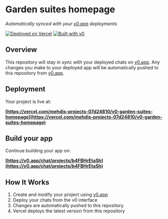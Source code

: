 # Garden suites homepage

*Automatically synced with your [v0.app](https://v0.app) deployments*

[![Deployed on Vercel](https://img.shields.io/badge/Deployed%20on-Vercel-black?style=for-the-badge&logo=vercel)](https://vercel.com/mehdis-projects-07d24810/v0-garden-suites-homepage)
[![Built with v0](https://img.shields.io/badge/Built%20with-v0.app-black?style=for-the-badge)](https://v0.app/chat/projects/b4FBHrEtaSh)

## Overview

This repository will stay in sync with your deployed chats on [v0.app](https://v0.app).
Any changes you make to your deployed app will be automatically pushed to this repository from [v0.app](https://v0.app).

## Deployment

Your project is live at:

**[https://vercel.com/mehdis-projects-07d24810/v0-garden-suites-homepage](https://vercel.com/mehdis-projects-07d24810/v0-garden-suites-homepage)**

## Build your app

Continue building your app on:

**[https://v0.app/chat/projects/b4FBHrEtaSh](https://v0.app/chat/projects/b4FBHrEtaSh)**

## How It Works

1. Create and modify your project using [v0.app](https://v0.app)
2. Deploy your chats from the v0 interface
3. Changes are automatically pushed to this repository
4. Vercel deploys the latest version from this repository